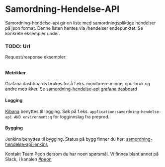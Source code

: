 # Samordning-Hendelse-API

Samordning-hendelse-api gir en liste med samordningspliktige hendelser på json format. 
Denne listen hentes via /hendelser endepunktet. Se konkrete eksempler under.

### TODO: Url
Request/response eksempler:
```bash

```

#### Metrikker
Grafana dashboards brukes for å f.eks. monitorere minne, cpu-bruk og andre metrikker.
Se [samordning-hendelse-api grafana dasboard](https://grafana.adeo.no/d/ZxmTPP-mk/samordning-hendelse-api?orgId=1)

#### Logging
[Kibana](https://logs.adeo.no/app/kibana) benyttes til logging. Søk på f.eks. ```application:samordning-hendelse-api AND environment:q``` for logginnslag fra preprod.

#### Bygging
Jenkins benyttes til bygging. Status på bygg finner du her: [samordning-hendelse-api jenkins](https://jenkins-peon.adeo.no/job/samordning-hendelse-api/)

Kontakt Team Peon dersom du har noen spørsmål. Vi finnes blant annet på Slack, i kanalen [#peon](https://nav-it.slack.com/messages/C6M80587R/)